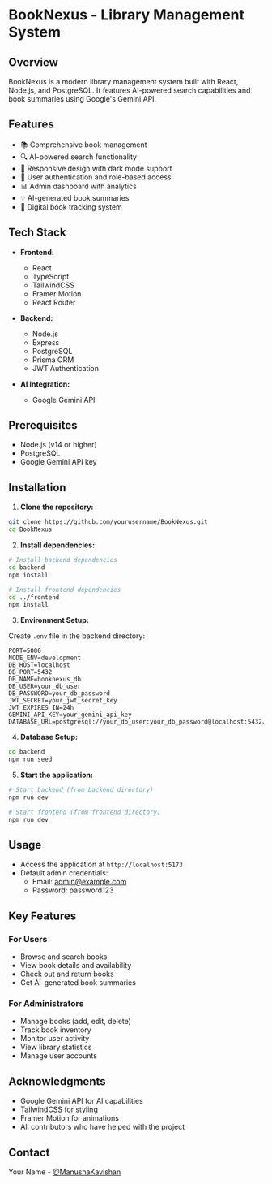 # BookNexus - Library Management System

## Overview
BookNexus is a modern library management system built with React, Node.js, and PostgreSQL. It features AI-powered search capabilities and book summaries using Google's Gemini API.

## Features
- 📚 Comprehensive book management
- 🔍 AI-powered search functionality
- 📱 Responsive design with dark mode support
- 👥 User authentication and role-based access
- 📊 Admin dashboard with analytics
- 💡 AI-generated book summaries
- 📖 Digital book tracking system

## Tech Stack
- **Frontend:**
  - React
  - TypeScript
  - TailwindCSS
  - Framer Motion
  - React Router
  
- **Backend:**
  - Node.js
  - Express
  - PostgreSQL
  - Prisma ORM
  - JWT Authentication

- **AI Integration:**
  - Google Gemini API

## Prerequisites
- Node.js (v14 or higher)
- PostgreSQL
- Google Gemini API key

## Installation

1. **Clone the repository:**
```bash
git clone https://github.com/yourusername/BookNexus.git
cd BookNexus
```

2. **Install dependencies:**
```bash
# Install backend dependencies
cd backend
npm install

# Install frontend dependencies
cd ../frontend
npm install
```

3. **Environment Setup:**

Create `.env` file in the backend directory:
```env
PORT=5000
NODE_ENV=development
DB_HOST=localhost
DB_PORT=5432
DB_NAME=booknexus_db
DB_USER=your_db_user
DB_PASSWORD=your_db_password
JWT_SECRET=your_jwt_secret_key
JWT_EXPIRES_IN=24h
GEMINI_API_KEY=your_gemini_api_key
DATABASE_URL=postgresql://your_db_user:your_db_password@localhost:5432/booknexus_db
```

4. **Database Setup:**
```bash
cd backend
npm run seed
```

5. **Start the application:**
```bash
# Start backend (from backend directory)
npm run dev

# Start frontend (from frontend directory)
npm run dev
```

## Usage
- Access the application at `http://localhost:5173`
- Default admin credentials:
  - Email: admin@example.com
  - Password: password123

## Key Features

### For Users
- Browse and search books
- View book details and availability
- Check out and return books
- Get AI-generated book summaries

### For Administrators
- Manage books (add, edit, delete)
- Track book inventory
- Monitor user activity
- View library statistics
- Manage user accounts


## Acknowledgments
- Google Gemini API for AI capabilities
- TailwindCSS for styling
- Framer Motion for animations
- All contributors who have helped with the project

## Contact
Your Name - [@ManushaKavishan](https://github.com/ManushaKavishan)
